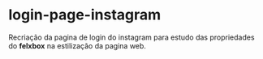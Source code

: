 # login-page-instagram
Recriação da pagina de login do instagram para estudo das propriedades do **felxbox** na estilização da  pagina web.
